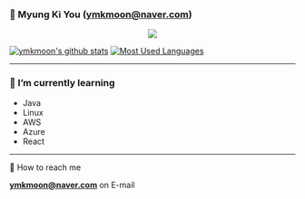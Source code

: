 ### 👋 Myung Ki You **(ymkmoon@naver.com)**

<!--
**ymkmoon/ymkmoon** is a ✨ _special_ ✨ repository because its `README.md` (this file) appears on your GitHub profile.

Here are some ideas to get you started:

- 🔭 I’m currently working on ...
- 🌱 I’m currently learning ...
- 👯 I’m looking to collaborate on ...
- 🤔 I’m looking for help with ...
- 💬 Ask me about ...
- 📫 How to reach me: ...
- 😄 Pronouns: ...
- ⚡ Fun fact: ...
-->

<!-- profile viewers count -->
<div align=center>

![](https://komarev.com/ghpvc/?username=ymkmoon&color=brightgreen)

<!-- [![Hits](https://hits.seeyoufarm.com/api/count/incr/badge.svg?url=https%3A%2F%2Fgithub.com%2Fymkmoon&count_bg=%23BDBDBD&title_bg=%238C8C8C&icon=&icon_color=%23BDBDBD&title=hits&edge_flat=false)](https://hits.seeyoufarm.com) -->

</div>

<!-- Github Stats -->
[![ymkmoon's github stats](https://github-readme-stats.vercel.app/api?username=ymkmoon&count_private=true&show_icons=true)](https://github.com/ymkmoon/github-readme-stats)
[![Most Used Languages](https://github-readme-stats.vercel.app/api/top-langs/?username=ymkmoon&layout=compact&langs_count=10&hide=css,scss)](https://github.com/ymkmoon/github-readme-stats)

<hr>

<!-- ### 🔭 Stack
  <p>
    <img src="https://img.shields.io/badge/Java-007396?style=flat-square&amp;logo=Java&amp;logoColor=white"/>
    <img src="https://img.shields.io/badge/Spring-6DB33F?style=flat-square&amp;logo=Spring&amp;logoColor=white"/>
    <img src="https://img.shields.io/badge/SpringBoot-6D8B33f?style=flat-square&amp;logo=SpringBoot&amp;logoColor=white"/>
  </p>

  <p>
    <img src="https://img.shields.io/badge/Linux-FCC624?style=flat-square&logo=Linux&logoColor=black"/>
    <img src="https://img.shields.io/badge/Jenkins-D24939?style=flat-square&logo=Jenkins&logoColor=black"/>
    <img src="https://img.shields.io/badge/AWS-232F3E?style=flat-square&logo=Amazon AWS&logoColor=white"/>
    <img src="https://img.shields.io/badge/Azure-0078D7?style=flat-square&logo=AzureDevOps&logoColor=black"/>
  </p>

  <p>
    <img src="https://img.shields.io/badge/Git-F05032?style=flat-square&logo=Git&logoColor=white"/>
    <img src="https://img.shields.io/badge/Subversion-809CC9?style=flat-square&logo=Subversion&logoColor=white"/>
  </p>
  
  <p>
    <img src="https://img.shields.io/badge/React-61DAFB?style=for-the-badge&logo=React&logoColor=white"/>
  </p>

<hr> -->

### 🌱 I’m currently learning
- Java
- Linux
- AWS
- Azure
- React

<hr>

💬 How to reach me

  **ymkmoon@naver.com** on E-mail
